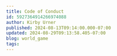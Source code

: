 ```yaml
---
title: Code of Conduct
id: 5927364914266974088
author: Kirby Urner
published: 2024-08-13T09:14:00.000-07:00
updated: 2024-08-29T09:13:58.405-07:00
blog: world_game
tags: 
---
```


